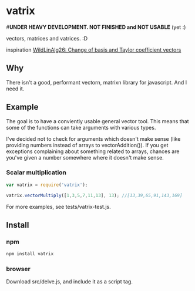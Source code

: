 vatrix
======


#**UNDER HEAVY DEVELOPMENT. NOT FINISHED and NOT USABLE** (yet :)

vectors, matrices and vatrices. :D


inspiration [WildLinAlg26: Change of basis and Taylor coefficient vectors](http://www.youtube.com/watch?v=iz41Ut-ffJ0)

## Why
There isn't a good, performant vectorn, matrixn library for javascript. And I need it.

## Example

The goal is to have a conviently usable general vector tool. This means that some of the functions can take arguments with various types.

I've decided not to check for arguments which doesn't make sense (like providing numbers instead of arrays to vectorAddition()).
If you get exceptions complaining about something related to arrays, chances are you've given a number somewhere where it doesn't make sense.

### Scalar multiplication


```javascript
var vatrix = require('vatrix');

vatrix.vectorMultiply([1,3,5,7,11,13], 13); //[13,39,65,91,143,169]


```

For more examples, see tests/vatrix-test.js.

## Install

### npm

```bash
npm install vatrix
```

### browser

Download src/delve.js, and include it as a script tag.

